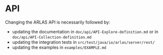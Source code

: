 # API
Changing the ARLAS API is necessarily followed by:
- updating the documentation in `doc/api/API-Explore-definition.md` or in `doc/api/API-Collection-definition.md`
- updating the integration tests in `src/test/java/io/arlas/server/rest/`
- updating the examples in `examples/EXAMPLE.md`
